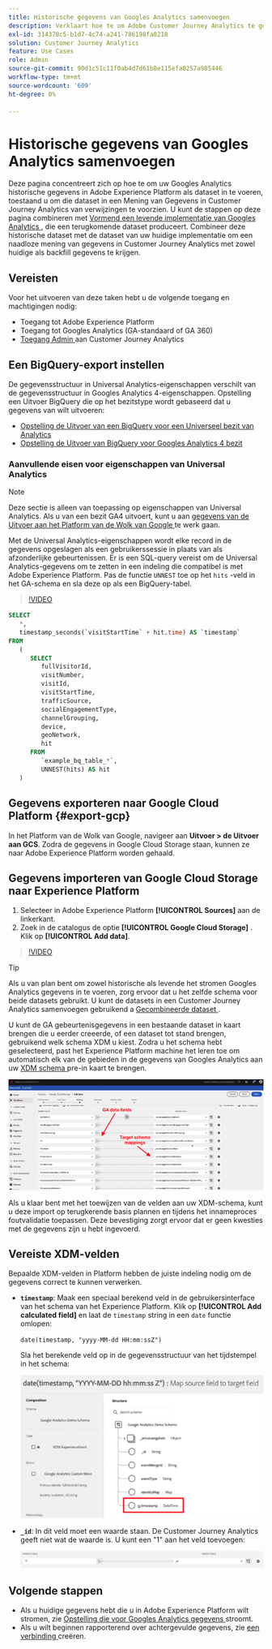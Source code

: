 ```yaml
---
title: Historische gegevens van Googles Analytics samenvoegen
description: Verklaart hoe te om Adobe Customer Journey Analytics te gebruiken om uw gegevens van Googles Analytics in Adobe Experience Platform in te voeren.
exl-id: 314378c5-b1d7-4c74-a241-786198fa0218
solution: Customer Journey Analytics
feature: Use Cases
role: Admin
source-git-commit: 90d1c51c11f0ab4d7d61b8e115efa8257a985446
workflow-type: tm+mt
source-wordcount: '609'
ht-degree: 0%

---
```



# Historische gegevens van Googles Analytics samenvoegen

Deze pagina concentreert zich op hoe te om uw Googles Analytics historische gegevens in Adobe Experience Platform als dataset in te voeren, toestaand u om die dataset in een Mening van Gegevens in Customer Journey Analytics van verwijzingen te voorzien. U kunt de stappen op deze pagina combineren met [ Vormend een levende implementatie van Googles Analytics ](streaming.md), die een terugkomende dataset produceert. Combineer deze historische dataset met de dataset van uw huidige implementatie om een naadloze mening van gegevens in Customer Journey Analytics met zowel huidige als backfill gegevens te krijgen.

## Vereisten

Voor het uitvoeren van deze taken hebt u de volgende toegang en machtigingen nodig:

* Toegang tot Adobe Experience Platform
* Toegang tot Googles Analytics (GA-standaard of GA 360)
* [ Toegang Admin ](/help/technotes/access-control.md) aan Customer Journey Analytics

## Een BigQuery-export instellen

De gegevensstructuur in Universal Analytics-eigenschappen verschilt van de gegevensstructuur in Googles Analytics 4-eigenschappen. Opstelling een Uitvoer BigQuery die op het bezitstype wordt gebaseerd dat u gegevens van wilt uitvoeren:

* [ Opstelling de Uitvoer van een BigQuery voor een Universeel bezit van Analytics ](https://support.google.com/analytics/answer/3416092)
* [ Opstelling de Uitvoer van BigQuery voor Googles Analytics 4 bezit ](https://support.google.com/analytics/answer/9823238)

### Aanvullende eisen voor eigenschappen van Universal Analytics

>[!NOTE]
>
>Deze sectie is alleen van toepassing op eigenschappen van Universal Analytics. Als u van een bezit GA4 uitvoert, kunt u aan [ gegevens van de Uitvoer aan het Platform van de Wolk van Google ](#export-gcp) te werk gaan.

Met de Universal Analytics-eigenschappen wordt elke record in de gegevens opgeslagen als een gebruikerssessie in plaats van als afzonderlijke gebeurtenissen. Er is een SQL-query vereist om de Universal Analytics-gegevens om te zetten in een indeling die compatibel is met Adobe Experience Platform. Pas de functie `UNNEST` toe op het `hits` -veld in het GA-schema en sla deze op als een BigQuery-tabel.

>[!VIDEO](https://video.tv.adobe.com/v/332634)

```sql
SELECT
   *,
   timestamp_seconds(`visitStartTime` + hit.time) AS `timestamp` 
FROM
   (
      SELECT
         fullVisitorId,
         visitNumber,
         visitId,
         visitStartTime,
         trafficSource,
         socialEngagementType,
         channelGrouping,
         device,
         geoNetwork,
         hit 
      FROM
         `example_bq_table_*`,
         UNNEST(hits) AS hit 
   )
```

## Gegevens exporteren naar Google Cloud Platform {#export-gcp}

In het Platform van de Wolk van Google, navigeer aan **Uitvoer > de Uitvoer aan GCS**. Zodra de gegevens in Google Cloud Storage staan, kunnen ze naar Adobe Experience Platform worden gehaald.

## Gegevens importeren van Google Cloud Storage naar Experience Platform

1. Selecteer in Adobe Experience Platform **[!UICONTROL Sources]** aan de linkerkant.
1. Zoek in de catalogus de optie **[!UICONTROL Google Cloud Storage]** . Klik op **[!UICONTROL Add data]**.

>[!VIDEO](https://video.tv.adobe.com/v/332676)

>[!TIP]
>
>Als u van plan bent om zowel historische als levende het stromen Googles Analytics gegevens in te voeren, zorg ervoor dat u het zelfde schema voor beide datasets gebruikt. U kunt de datasets in een Customer Journey Analytics samenvoegen gebruikend a [ Gecombineerde dataset ](/help/connections/combined-dataset.md).

U kunt de GA gebeurtenisgegevens in een bestaande dataset in kaart brengen die u eerder creeerde, of een dataset tot stand brengen, gebruikend welk schema XDM u kiest. Zodra u het schema hebt geselecteerd, past het Experience Platform machine het leren toe om automatisch elk van de gebieden in de gegevens van Googles Analytics aan uw [ XDM schema ](https://experienceleague.adobe.com/docs/experience-platform/xdm/home.html#ui) pre-in kaart te brengen.

![ kaart van het Schema die de GA gegevensgebieden en de het schemaafbeeldingen van het Doel benadrukt ](../assets/schema-map.png)

Als u klaar bent met het toewijzen van de velden aan uw XDM-schema, kunt u deze import op terugkerende basis plannen en tijdens het innameproces foutvalidatie toepassen. Deze bevestiging zorgt ervoor dat er geen kwesties met de gegevens zijn u hebt ingevoerd.

## Vereiste XDM-velden

Bepaalde XDM-velden in Platform hebben de juiste indeling nodig om de gegevens correct te kunnen verwerken.

* **`timestamp`**: Maak een speciaal berekend veld in de gebruikersinterface van het schema van het Experience Platform. Klik op **[!UICONTROL Add calculated field]** en laat de `timestamp` string in een `date` functie omlopen:

  `date(timestamp, "yyyy-MM-dd HH:mm:ssZ")`

  Sla het berekende veld op in de gegevensstructuur van het tijdstempel in het schema:

  ![ Tijdstempel ](../assets/timestamp.png)

* **`_id`**: In dit veld moet een waarde staan. De Customer Journey Analytics geeft niet wat de waarde is. U kunt een &quot;1&quot; aan het veld toevoegen:

  ![ identiteitskaart ](../assets/_id.png)

## Volgende stappen

* Als u huidige gegevens hebt die u in Adobe Experience Platform wilt stromen, zie [ Opstelling die voor Googles Analytics gegevens ](streaming.md) stroomt.
* Als u wilt beginnen rapporterend over achtergevulde gegevens, zie [ een verbinding ](/help/connections/create-connection.md) creëren.

